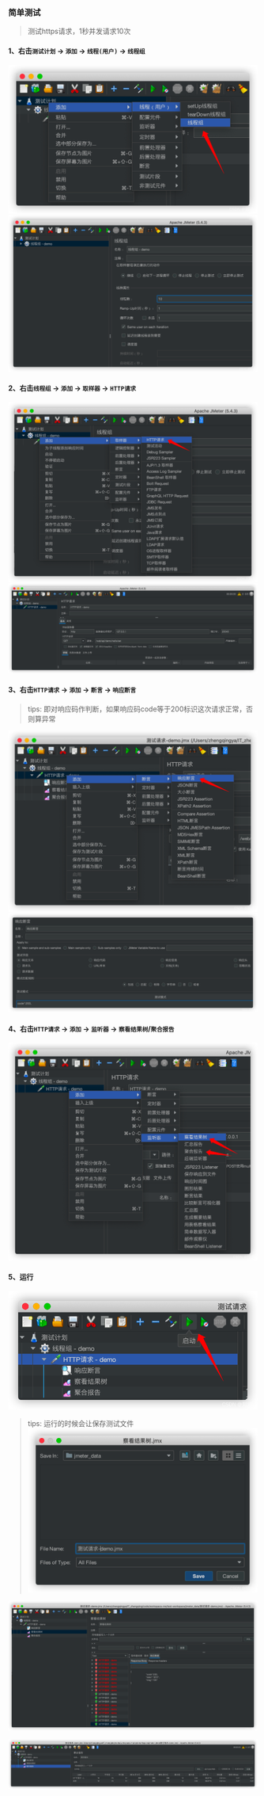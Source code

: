 ### 简单测试

> 测试https请求，1秒并发请求10次

#### 1、右击`测试计划` -> `添加` -> `线程(用户)` -> `线程组`

![jmeter-simple-test-01](images/jmeter-simple-test-01.png)
![jmeter-simple-test-02](images/jmeter-simple-test-02.png)

#### 2、右击`线程组` -> `添加` -> `取样器` -> `HTTP请求`

![jmeter-simple-test-03](images/jmeter-simple-test-03.png)
![jmeter-simple-test-04](images/jmeter-simple-test-04.png)

#### 3、右击`HTTP请求` -> `添加` -> `断言` -> `响应断言`

> tips: 即对响应码作判断，如果响应码code等于200标识这次请求正常，否则算异常

![jmeter-simple-test-05](images/jmeter-simple-test-05.png)
![jmeter-simple-test-06](images/jmeter-simple-test-06.png)

#### 4、右击`HTTP请求` -> `添加` -> `监听器` -> `察看结果树`/`聚合报告`

![jmeter-simple-test-07](images/jmeter-simple-test-07.png)

#### 5、运行

![jmeter-simple-test-08](images/jmeter-simple-test-08.png)


> tips: 运行的时候会让保存测试文件
> ![jmeter-simple-test-09](images/jmeter-simple-test-09.png)

![jmeter-simple-test-10](images/jmeter-simple-test-10.png)

![jmeter-simple-test-11](images/jmeter-simple-test-11.png)

